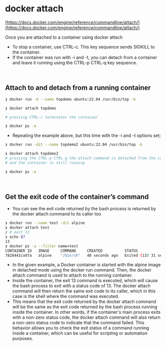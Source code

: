 # docker attach

[https://docs.docker.com/engine/reference/commandline/attach/](https://docs.docker.com/engine/reference/commandline/attach/)

Once you are attached to a container using docker attach
- To stop a container, use CTRL-c. This key sequence sends SIGKILL to the container.
- If the container was run with -i and -t, you can detach from a container and leave it running using the CTRL-p CTRL-q key sequence.
<br>

## Attach to and detach from a running container

```bash
❯ docker run -d --name topdemo ubuntu:22.04 /usr/bin/top -b

❯ docker attach topdemo

# pressing CTRL-c terminates the container

❯ docker ps -a
```

- Repeating the example above, but this time with the -i and -t options set;

```bash
❯ docker run -dit --name topdemo2 ubuntu:22.04 /usr/bin/top -b

❯ docker attach topdemo2
# pressing the CTRL-p CTRL-q the attach command is detached from the container
# and the container is still running

❯ docker ps -a 
```


<br>

## Get the exit code of the container’s command

- You can see the exit code returned by the bash process is returned by the docker attach command to its caller too

```bash
❯ docker run --name test -dit alpine
❯ docker attach test
/ # exit 13
❯ echo $?
13
❯ docker ps -a --filter name=test
CONTAINER ID   IMAGE     COMMAND     CREATED          STATUS                       PORTS     NAMES
7828441ca97a   alpine    "/bin/sh"   48 seconds ago   Exited (13) 31 seconds ago             test

```

- In the given example, a Docker container is started with the alpine image in detached mode using the docker run command. Then, the docker attach command is used to attach to the running container.
- Inside the container, the exit 13 command is executed, which will cause the bash process to exit with a status code of 13. The docker attach command will then return the same exit code to its caller, which in this case is the shell where the command was executed.
- This means that the exit code returned by the docker attach command will be the same as the exit code returned by the bash process running inside the container. In other words, if the container's main process exits with a non-zero status code, the docker attach command will also return a non-zero status code to indicate that the command failed. This behavior allows you to check the exit status of a command running inside a container, which can be useful for scripting or automation purposes.
